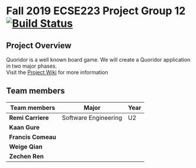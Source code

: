 # Fall 2019 ECSE223 Project Group 12 [![Build Status](https://travis-ci.com/McGill-ECSE223-Fall2019/ecse223-project--group-12.svg?token=KAZKVRpC6RVs5t8AvzT6&branch=master)](https://travis-ci.com/McGill-ECSE223-Fall2019/ecse223-project--group-12)

## Project Overview

Quoridor is a well known board game. We will create a Quoridor application in two major phases.
<br>Visit the [Project Wiki](https://github.com/McGill-ECSE223-Fall2019/ecse223-project--group-12/wiki) for more information

## Team members

|     Team members      |        Major        | Year |
|-----------------------|---------------------|------|   
|**Remi Carriere**      | Software Engineering|  U2  |
|**Kaan Gure**          | 		      |      |
|**Francis Comeau**     | 		      |      |
|**Weige Qian**         | 		      |      |
|**Zechen Ren**         | 		      |      |
